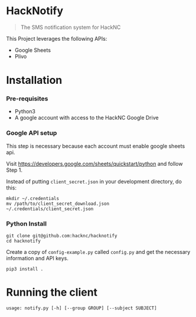 # HackNotify

> The SMS notification system for HackNC

This Project leverages the following APIs:

* Google Sheets
* Plivo

# Installation

### Pre-requisites

* Python3
* A google account with access to the HackNC Google Drive

### Google API setup

This step is necessary because each account must enable google sheets api.

Visit https://developers.google.com/sheets/quickstart/python and follow Step 1.

Instead of putting `client_secret.json` in your development directory, do this:

```
mkdir ~/.credentials
mv /path/to/client_secret_download.json ~/.credentials/client_secret.json
```

### Python Install

```
git clone git@github.com:hacknc/hacknotify
cd hacknotify
```

Create a copy of `config-example.py` called `config.py` and get the necessary information and API keys.

```
pip3 install .
```

# Running the client

`usage: notify.py [-h] [--group GROUP] [--subject SUBJECT]`